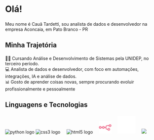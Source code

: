           

<h1 align='left'>Olá!</h1>

###

<p align='left'>Meu nome é Cauã Tardetti, sou analista de dados e desenvolvedor na empresa Aconcaia, em Pato Branco - PR</p>

###

<h2 align='left'>Minha Trajetória</h2>

###

<p align='left'>🧑‍💻 Cursando Análise e Desenvolvimento de Sistemas pela UNIDEP, no terceiro período.<br>💻 Analista de dados e desenvolvedor, com foco em automações, integrações, IA e análise de dados.<br>
📊 Gosto de aprender coisas novas, sempre procurando evoluir profissionalmente e pessoalmente<br></p>

###

<h2 align='left'>Linguagens e Tecnologias</h2>

###

<div align='left'>
  <img src="https://s3.dualstack.us-east-2.amazonaws.com/pythondotorg-assets/media/files/python-logo-only.svg" height="40" alt="python logo"/>
  <img src="https://cdn.jsdelivr.net/gh/devicons/devicon/icons/css3/css3-original.svg" height="40" alt="css3 logo"/>
  <img width='12'/>
  <img src="https://cdn.jsdelivr.net/gh/devicons/devicon/icons/html5/html5-original.svg" height="40" alt="html5 logo" />
  <img width='12'/>
  <img src="https://github.com/cauatardetti/cauatardetti/blob/main/n8n-color.svg?raw=true" height='40'/>
  <img width='12'/>
  <img src="https://github.com/cauatardetti/cauatardetti/blob/main/icons8-flask.svg?raw=true" height='58'/>
  <img width='12'/>
  <img src="https://github.com/user-attachments/assets/08939b60-1d9e-47ea-b7f1-a035f07bd65a
" height='58'/>
  <img width='12'/>
</div>
